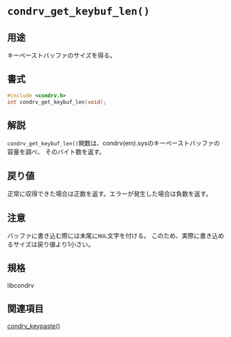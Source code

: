 # `condrv_get_keybuf_len()`

## 用途
キーペーストバッファのサイズを得る。

## 書式
```c
#include <condrv.h>
int condrv_get_keybuf_len(void);
```

## 解説
`condrv_get_keybuf_len()`関数は、condrv(em).sysのキーペーストバッファの容量を調べ、
そのバイト数を返す。

## 戻り値
正常に収得できた場合は正数を返す。エラーが発生した場合は負数を返す。

## 注意
バッファに書き込む際には末尾に`NUL`文字を付ける。
このため、実際に書き込めるサイズは戻り値より1小さい。

## 規格
libcondrv

## 関連項目
[condrv_keypaste()](keypaste.md)
